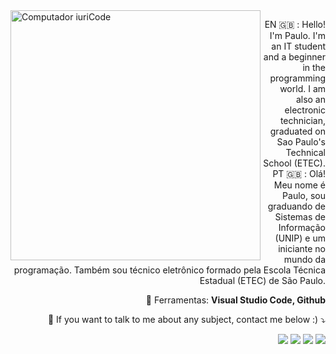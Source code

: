 <img src="https://raw.githubusercontent.com/MicaelliMedeiros/micaellimedeiros/master/image/computer-illustration.png" min-width="400px" max-width="400px" width="400px" align="left" alt="Computador iuriCode">

<p align="right"> 
  EN 🇬🇧 : Hello! I'm Paulo. I'm an IT student and a beginner in the programming world. I am also an electronic technician, 
graduated on Sao Paulo's Technical School (ETEC).<br>
  PT 🇬🇧 : Olá! Meu nome é Paulo, sou graduando de Sistemas de Informação (UNIP) e um iniciante no mundo da programação. Também sou técnico eletrônico formado pela Escola Técnica Estadual (ETEC) de São Paulo. 
</p>

<p align="right">
  💼 Ferramentas: <strong>Visual Studio Code, Github</strong>
</p>

<p align="right">
  💌 If you want to talk to me about any subject, contact me below :) ⤵️
</p>

<p align="right">
  <a href="#" alt="Gmail">
  <img src="https://img.shields.io/badge/-Gmail-FF0000?style=flat-square&labelColor=FF0000&logo=gmail&logoColor=white&link=paulinhokinner@gmail.com" /></a>

  <a href="#" alt="Linkedin">
  <img src="https://img.shields.io/badge/-Linkedin-0e76a8?style=flat-square&logo=Linkedin&logoColor=white&link=https://www.linkedin.com/in/paulo-matheus-gallo-b59230171/" /></a>

  <a href="#" alt="Facebook">
  <img src="https://img.shields.io/badge/-Facebook-3b5998?style=flat-square&labelColor=3b5998&logo=facebook&logoColor=white&link=https://www.facebook.com/profile.php?id=100002359153179/"/></a>

  <a href="#" alt="Instagram">
  <img src="https://img.shields.io/badge/-Instagram-DF0174?style=flat-square&labelColor=DF0174&logo=instagram&logoColor=white&link=LINK-DO-SEU-INSTAGRAM"/></a>
</p>  

